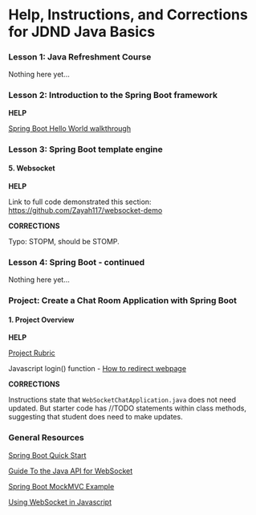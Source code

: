 # Help, Instructions, and Corrections for JDND Java Basics

### Lesson 1: Java Refreshment Course

Nothing here yet...

### Lesson 2: Introduction to the Spring Boot framework

**HELP**

[Spring Boot Hello World walkthrough](https://docs.google.com/document/d/1U9YSsxs45A6j6dpF9frOB4_6AHoHhBRP3_Hq8WBTmNg/edit?usp=sharing)

### Lesson 3: Spring Boot template engine

#### 5. Websocket

**HELP**

Link to full code demonstrated this section: https://github.com/Zayah117/websocket-demo

**CORRECTIONS**

Typo: STOPM, should be STOMP.

### Lesson 4: Spring Boot - continued

Nothing here yet...

### Project: Create a Chat Room Application with Spring Boot

#### 1. Project Overview

**HELP**

[Project Rubric](https://docs.google.com/document/d/1F2-p99c7_G6p41YQfnz5ehtySMlxQwZ9W-gqzONgPTw/edit?usp=sharing)

Javascript login() function - [How to redirect webpage](https://www.w3schools.com/howto/howto_js_redirect_webpage.asp)

**CORRECTIONS**

Instructions state that ```WebSocketChatApplication.java``` does not need updated. But starter code has //TODO statements within class methods, suggesting that student does need to make updates.

### General Resources

[Spring Boot Quick Start](https://www.youtube.com/playlist?list=PLqq-6Pq4lTTbx8p2oCgcAQGQyqN8XeA1x)

[Guide To the Java API for WebSocket](https://www.baeldung.com/java-websockets)

[Spring Boot MockMVC Example](https://howtodoinjava.com/spring-boot2/spring-boot-mockmvc-example/)

[Using WebSocket in Javascript](https://javascript.info/websocket)
